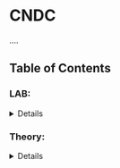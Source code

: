 # CNDC
....
## Table of Contents
### LAB:
<details>
  
1. [Lab1: Network Troubleshooting Commands](https://github.com/Rohail30/CNDC/tree/main/LAB/LAB-1)
2. [Lab2: Operating Modes in Cisco IOS](https://github.com/Rohail30/CNDC/tree/main/LAB/LAB-2)
3. [Lab3: Navigating the Two Different Networks](https://github.com/Rohail30/CNDC/tree/main/LAB/LAB-3)
4. [Lab4: Router as DHCP Server](https://github.com/Rohail30/CNDC/tree/main/LAB/LAB-4)
5. [Lab5: Configuring VLANs and Trunking](https://github.com/Rohail30/CNDC/tree/main/LAB/LAB-5)
</details>

### Theory:
<details>
  
1. [Lecture1: Introduction to Computer Networks and Data Communications](#lecture1-introduction-to-computer-networks-and-data-communications)
2. [Lecture2: Interfaces and Cables in Networking](#lecture2-interfaces-and-cables-in-networking)
3. [Lecture3: OSI Model](#lecture3-osi-model)
4. [Lecture4: Networking](#lecture4-networking)
5. [Lecture5: Ethernet LAN Switching](#lecture5-ethernet-lan-switching)
</details>

